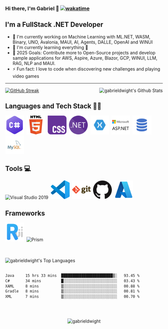 ### Hi there, I'm Gabriel 👋 [![wakatime](https://wakatime.com/badge/user/f408c742-0016-489e-93cd-eb40a430305a.svg)](https://wakatime.com/@f408c742-0016-489e-93cd-eb40a430305a)

## I'm a FullStack .NET Developer
- 🔭 I'm currently working on Machine Learning with ML.NET, WASM, Binary, UNO, Avalonia, MAUI, AI, Agents, DALLE, OpenAI and WINUI
- 🌱 I'm currently learning everything 🤣 
- 🥅 2025 Goals: Contribute more to Open-Source projects and develop sample applications for AWS, Aspire, Azure, Blazor, GCP, WINUI, LLM, RAG, NLP and MAUI.
- ⚡ Fun fact: I love to code when discovering new challenges and playing video games
---
[![GitHub Streak](https://github-readme-streak-stats.herokuapp.com/?user=gabrieldwight&theme=highcontrast)](https://git.io/streak-stats)
<img align="right" alt="gabrieldwight's Github Stats" src="https://github-readme-stats.vercel.app/api?username=gabrieldwight&show_icons=true&hide_border=true&count_private=true&theme=dark" />

## **Languages and Tech Stack** 👨‍💻️
<img alt="C#" width="60" src="https://raw.githubusercontent.com/github/explore/80688e429a7d4ef2fca1e82350fe8e3517d3494d/topics/csharp/csharp.png"/>&nbsp;
<img alt="HTML5" width="60" src="https://raw.githubusercontent.com/github/explore/80688e429a7d4ef2fca1e82350fe8e3517d3494d/topics/html/html.png" />&nbsp;
<img alt="CSS3" width="60" src="https://raw.githubusercontent.com/github/explore/80688e429a7d4ef2fca1e82350fe8e3517d3494d/topics/css/css.png" />&nbsp;
<img alt=".NET" width="60" src="https://raw.githubusercontent.com/github/explore/93d8a67084f94b2a444e510199a6e7622e5b09a3/topics/dotnet/dotnet.png" />&nbsp;
<img alt="Xamarin" width="60" src="https://raw.githubusercontent.com/github/explore/80688e429a7d4ef2fca1e82350fe8e3517d3494d/topics/xamarin/xamarin.png" />&nbsp;
<img alt="ASPNET" width="60" src="https://raw.githubusercontent.com/github/explore/80688e429a7d4ef2fca1e82350fe8e3517d3494d/topics/aspnet/aspnet.png" />&nbsp;
<img alt="SQL" width="60" src="https://raw.githubusercontent.com/github/explore/80688e429a7d4ef2fca1e82350fe8e3517d3494d/topics/sql/sql.png" />&nbsp;
<img alt="MySQL" width="60" src="https://raw.githubusercontent.com/github/explore/80688e429a7d4ef2fca1e82350fe8e3517d3494d/topics/mysql/mysql.png" />&nbsp;

## **Tools** 💻️
<img alt="Visual Studio 2019" width="60" src="https://www.kindpng.com/picc/m/13-130970_visual-studio-2019-icon-hd-png-download.png" />&nbsp;
<img alt="Visual Studio Code" width="60" src="https://raw.githubusercontent.com/github/explore/80688e429a7d4ef2fca1e82350fe8e3517d3494d/topics/visual-studio-code/visual-studio-code.png" />&nbsp;
<img alt="Git" width="60" src="https://raw.githubusercontent.com/github/explore/80688e429a7d4ef2fca1e82350fe8e3517d3494d/topics/git/git.png" />&nbsp;
<img alt="GitHub" width="60" src="https://raw.githubusercontent.com/github/explore/78df643247d429f6cc873026c0622819ad797942/topics/github/github.png" />&nbsp;
<img alt="Azure" width="60" src="https://raw.githubusercontent.com/github/explore/80688e429a7d4ef2fca1e82350fe8e3517d3494d/topics/azure/azure.png" />&nbsp;

## **Frameworks**
<img alt="ReactiveUI" width="60" src="https://raw.githubusercontent.com/github/explore/80688e429a7d4ef2fca1e82350fe8e3517d3494d/topics/reactiveui/reactiveui.png"/>&nbsp;
<img alt="Prism" width="60" src="https://avatars1.githubusercontent.com/u/10503161?s=200&v=4"/>&nbsp;

<br />
<br />

<img align="center" alt="gabrieldwight's Top Languages" src="https://github-readme-stats.vercel.app/api/top-langs/?username=gabrieldwight&theme=dark" />

</br>
</br

<!--START_SECTION:waka-->

```txt
Java     15 hrs 33 mins  ███████████████████████▒░   93.45 %
C#       34 mins         █░░░░░░░░░░░░░░░░░░░░░░░░   03.43 %
XAML     8 mins          ▒░░░░░░░░░░░░░░░░░░░░░░░░   00.88 %
Gradle   8 mins          ▒░░░░░░░░░░░░░░░░░░░░░░░░   00.81 %
XML      7 mins          ▒░░░░░░░░░░░░░░░░░░░░░░░░   00.70 %
```

<!--END_SECTION:waka-->

</br>
</br>

<p align="center"> <img src="https://komarev.com/ghpvc/?username=gabrieldwight" alt="gabrieldwight" /> </p>

<!--
**gabrieldwight/gabrieldwight** is a ✨ _special_ ✨ repository because its `README.md` (this file) appears on your GitHub profile.

Here are some ideas to get you started:

- 🔭 I’m currently working on ...
- 🌱 I’m currently learning ...
- 👯 I’m looking to collaborate on ...
- 🤔 I’m looking for help with ...
- 💬 Ask me about ...
- 📫 How to reach me: ...
- 😄 Pronouns: ...
- ⚡ Fun fact: ...
-->
